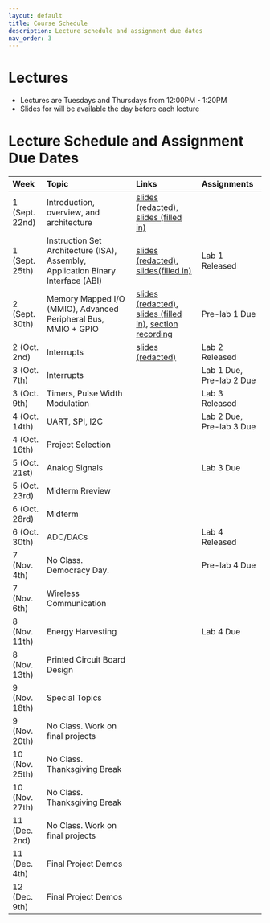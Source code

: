 ```yaml
---
layout: default
title: Course Schedule
description: Lecture schedule and assignment due dates
nav_order: 3
---
```


# Lectures

* Lectures are Tuesdays and Thursdays from 12:00PM - 1:20PM
* Slides for will be available the day before each lecture


# Lecture Schedule and Assignment Due Dates

| Week        | Topic     | Links | Assignments
|:-------------|:------------------|:------|:---------|
|1 (Sept. 22nd)| Introduction, overview, and architecture | [slides (redacted)](https://drive.google.com/file/d/19lYF-ZQpmhn5F8tuksfs7WOAjz8k8DVc/view?usp=sharing), [slides (filled in)](https://drive.google.com/file/d/1CCivnH5vN_Jg_0NargfIiPeoKDIF5jPA/view?usp=sharing)| |
|1 (Sept. 25th)| Instruction Set Architecture (ISA), Assembly, Application Binary Interface (ABI) | [slides (redacted)](https://drive.google.com/file/d/1Ra5nZPVK-knWlB0Z8xeAOWqAkAuSN5mX/view?usp=share_link), [slides(filled in)](https://drive.google.com/file/d/11Oytc_0EF_h-Jwh8fw-xVSTHHP7sKmPt/view?usp=sharing) | Lab 1 Released |
|2 (Sept. 30th) | Memory Mapped I/O (MMIO), Advanced Peripheral Bus, MMIO + GPIO | [slides (redacted)](https://drive.google.com/file/d/1-XUZPZs3cOGjTE9mJ8Dn-Dp9Cc5nAnQU/view?usp=sharing), [slides (filled in)](https://drive.google.com/file/d/1BDRVs3iu4c8StpfDP8AbfjLF95PFyyPW/view?usp=share_link), [section recording](https://stanford-pilot.hosted.panopto.com/Panopto/Pages/Viewer.aspx?id=95fee67f-422a-4813-8cd0-b369016447bd)| Pre-lab 1 Due|
| 2 (Oct. 2nd) | Interrupts | [slides (redacted)](https://drive.google.com/file/d/16IBiq3FwiqUKKDPyUejY65IuOb9JVX1Z/view?usp=share_link) | Lab 2 Released |
| 3 (Oct. 7th) | Interrupts |  | Lab 1 Due, Pre-lab 2 Due |
| 3 (Oct. 9th) | Timers, Pulse Width Modulation | | Lab 3 Released |
| 4 (Oct. 14th) | UART, SPI, I2C |  |Lab 2 Due, Pre-lab 3 Due|
| 4 (Oct. 16th) | Project Selection |  |  |
| 5 (Oct. 21st) | Analog Signals |  | Lab 3 Due |
| 5 (Oct. 23rd) | Midterm Rreview |  | |
| 6 (Oct. 28rd) | Midterm |  | |
| 6 (Oct. 30th) |ADC/DACs | | Lab 4 Released |
| 7 (Nov. 4th) | No Class. Democracy Day.  |  | Pre-lab 4 Due |
| 7 (Nov. 6th) | Wireless Communication |  | |
| 8 (Nov. 11th) | Energy Harvesting |  | Lab 4 Due |
| 8 (Nov. 13th) | Printed Circuit Board Design |  | |
| 9 (Nov. 18th) | Special Topics | | |
| 9 (Nov. 20th) | No Class. Work on final projects | | |
| 10 (Nov. 25th) | No Class. Thanksgiving Break | | |
| 10 (Nov. 27th) | No Class. Thanksgiving Break | | |
| 11 (Dec. 2nd) | No Class. Work on final projects | | |
| 11 (Dec. 4th) |Final Project Demos |  |  |
| 12 (Dec. 9th) | Final Project Demos | | |
